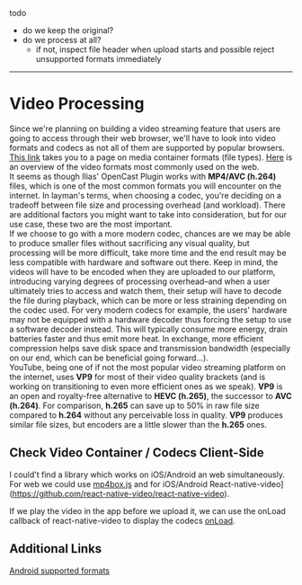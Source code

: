 todo

- do we keep the original?
- do we process at all?
	- if not, inspect file header when upload starts and possible reject unsupported formats immediately

---

# Video Processing

Since we're planning on building a video streaming feature that users are going to access through their web browser, we'll have to look into video formats and codecs as not all of them are supported by popular browsers.  
[This link](https://developer.mozilla.org/en-US/docs/Web/Media/Formats/Containers) takes you to a page on media container formats (file types). [Here](https://developer.mozilla.org/en-US/docs/Web/Media/Formats/Video_codecs) is an overview of the video formats most commonly used on the web.  
It seems as though Ilias' OpenCast Plugin works with **MP4/AVC (h.264)** files, which is one of the most common formats you will encounter on the internet. In layman's terms, when choosing a codec, you're deciding on a tradeoff between file size and processing overhead (and workload). There are additional factors you might want to take into consideration, but for our use case, these two are the most important.  
If we choose to go with a more modern codec, chances are we may be able to produce smaller files without sacrificing any visual quality, but processing will be more difficult, take more time and the end result may be less compatible with hardware and software out there. Keep in mind, the videos will have to be encoded when they are uploaded to our platform, introducing varying degrees of processing overhead–and when a user ultimately tries to access and watch them, their setup will have to decode the file during playback, which can be more or less straining depending on the codec used. For very modern codecs for example, the users' hardware may not be equipped with a hardware decoder thus forcing the setup to use a software decoder instead. This will typically consume more energy, drain batteries faster and thus emit more heat. In exchange, more efficient compression helps save disk space and transmission bandwidth (especially on our end, which can be beneficial going forward...).  
YouTube, being one of if not the most popular video streaming platform on the internet, uses **VP9** for most of their video quality brackets (and is working on transitioning to even more efficient ones as we speak). **VP9** is an open and royalty-free alternative to **HEVC (h.265)**, the successor to **AVC (h.264)**. For comparison, **h.265** can save up to 50% in raw file size compared to **h.264** without any perceivable loss in quality. **VP9** produces similar file sizes, but encoders are a little slower than the **h.265** ones.


## Check Video Container / Codecs Client-Side

I could't find a library which works on iOS/Android an web simultaneously.
For web we could use [mp4box.js](https://medium.com/@JackPu/how-js-get-video-codec-548a33cf7454) and for iOS/Android React-native-video](https://github.com/react-native-video/react-native-video).

 If we play the video in the app before we upload it, we can use the onLoad callback of react-native-video to display the codecs [onLoad](https://www.npmjs.com/package/react-native-video#onload).


## Additional Links
[Android supported formats](https://developer.android.com/guide/topics/media/media-formats.html)